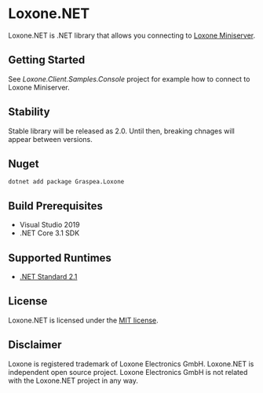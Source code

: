 # Loxone.NET
Loxone.NET is .NET library that allows you connecting to [Loxone Miniserver](https://www.loxone.com/enen/products/overview/).

## Getting Started
See *Loxone.Client.Samples.Console* project for example how to connect to Loxone Miniserver.

## Stability
Stable library will be released as 2.0. Until then, breaking chnages will appear between versions.

## Nuget
```
dotnet add package Graspea.Loxone
```

## Build Prerequisites
- Visual Studio 2019
- .NET Core 3.1 SDK

## Supported Runtimes
- [.NET Standard 2.1](https://docs.microsoft.com/en-us/dotnet/standard/net-standard#net-implementation-support)

## License
Loxone.NET is licensed under the [MIT license](LICENSE.txt).

## Disclaimer
Loxone is registered trademark of Loxone Electronics GmbH.
Loxone.NET is independent open source project. Loxone Electronics GmbH is not related with the Loxone.NET project in any way.
